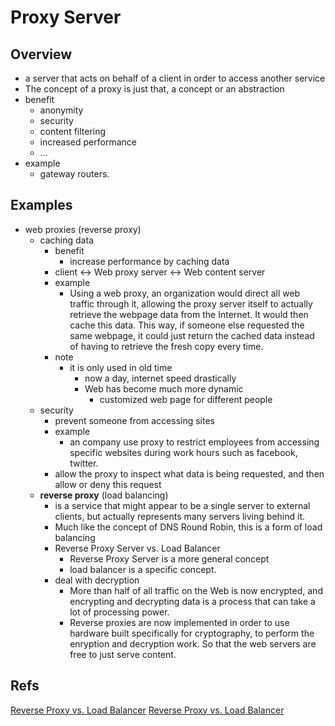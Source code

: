 # Proxy Server

## Overview
* a server that acts on behalf of a client in order to access another service
*  The concept of a proxy is just that, a concept or an abstraction
* benefit
  * anonymity
  * security
  * content filtering
  * increased performance
  * ...
* example
  * gateway routers.

## Examples
* web proxies (reverse proxy)
  * caching data
    * benefit
      * increase performance by caching data
    * client <-> Web proxy server <-> Web content server
    * example
      * Using a web proxy, an organization would direct all web traffic through it, allowing the proxy server itself to actually retrieve the webpage data from the Internet. It would then cache this data. This way, if someone else requested the same webpage, it could just return the cached data instead of having to retrieve the fresh copy every time.
    * note
      * it is only used in old time
        * now a day, internet speed drastically
        * Web has become much more dynamic
          * customized web page for different people
  * security
    * prevent someone from accessing sites
    * example
      * an company use proxy to restrict employees from accessing specific websites during work hours such as facebook, twitter.
    * allow the proxy to inspect what data is being requested, and then allow or deny this request
  * **reverse proxy** (load balancing)
    * is a service that might appear to be a single server to external clients, but actually represents many servers living behind it.
    * Much like the concept of DNS Round Robin, this is a form of load balancing
    * Reverse Proxy Server vs. Load Balancer
      * Reverse Proxy Server is a more general concept
      * load balancer is a specific concept.
    * deal with decryption
      * More than half of all traffic on the Web is now encrypted, and encrypting and decrypting data is a process that can take a lot of processing power.
      * Reverse proxies are now implemented in order to use hardware built specifically for cryptography, to perform the enryption and decryption work. So that the web servers are free to just serve content.




## Refs
[Reverse Proxy vs. Load Balancer](https://www.nginx.com/resources/glossary/reverse-proxy-vs-load-balancer/)
[Reverse Proxy vs. Load Balancer](https://serverfault.com/questions/127021/what-is-the-difference-between-load-balancer-and-reverse-proxy)
